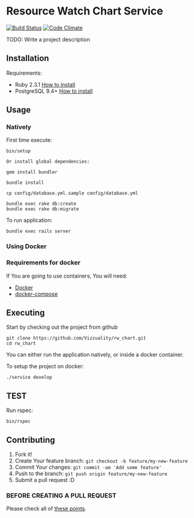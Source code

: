 # Resource Watch Chart Service

[![Build Status](https://travis-ci.org/resource-watch/rw_chart.svg?branch=staging)](https://travis-ci.org/resource-watch/rw_chart) [![Code Climate](https://codeclimate.com/github/resource-watch/rw_chart/badges/gpa.svg)](https://codeclimate.com/github/resource-watch/rw_chart)

TODO: Write a project description

## Installation

Requirements:

* Ruby 2.3.1 [How to install](https://gorails.com/setup/osx/10.10-yosemite)
* PostgreSQL 9.4+ [How to install](http://exponential.io/blog/2015/02/21/install-postgresql-on-mac-os-x-via-brew/)

## Usage

### Natively

First time execute:

    bin/setup

    Or install global dependencies:

    gem install bundler

    bundle install

    cp config/database.yml.sample config/database.yml

    bundle exec rake db:create
    bundle exec rake db:migrate

To run application:

    bundle exec rails server

### Using Docker

### Requirements for docker

If You are going to use containers, You will need:

- [Docker](https://www.docker.com/)
- [docker-compose](https://docs.docker.com/compose/)

## Executing

Start by checking out the project from github

```
git clone https://github.com/Vizzuality/rw_chart.git
cd rw_chart
```

You can either run the application natively, or inside a docker container.

To setup the project on docker:

```
./service develop
```

## TEST

  Run rspec:

    bin/rspec

## Contributing

1. Fork it!
2. Create Your feature branch: `git checkout -b feature/my-new-feature`
3. Commit Your changes: `git commit -am 'Add some feature'`
4. Push to the branch: `git push origin feature/my-new-feature`
5. Submit a pull request :D

### BEFORE CREATING A PULL REQUEST

  Please check all of [these points](https://github.com/resource-watch/rw_chart/blob/master/CONTRIBUTING.md).

